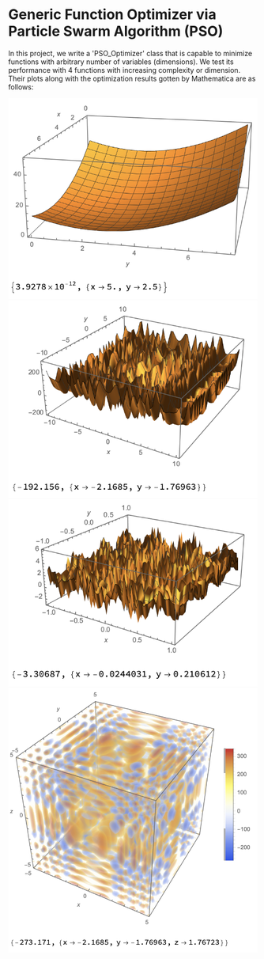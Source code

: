 # Generic Function Optimizer via Particle Swarm Algorithm (PSO)

In this project, we write a 'PSO_Optimizer' class that is capable to minimize functions with arbitrary number of variables (dimensions). We test its performance with 4 functions with increasing complexity or dimension. Their plots along with the optimization results gotten by Mathematica are as follows:


![Image](func1.png)
![Image](func2.png)
![Image](func3.png)
![Image](func4.png)
